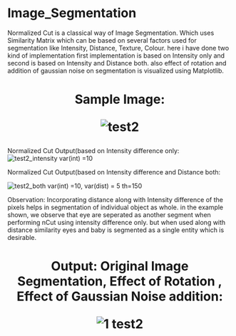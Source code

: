 # Image_Segmentation

Normalized Cut is a classical way of Image Segmentation. 
Which uses Similarity Matrix which can be based on several factors used for segmentation like Intensity, Distance, Texture, Colour.
here i have done two kind of implementation first implementation is based on Intensity only and second is based on  Intensity and Distance both.
also effect of rotation and addition of gaussian noise on segmentation is visualized using Matplotlib.

<h1 align="center"> Sample Image:



![test2](https://user-images.githubusercontent.com/111170719/218098958-45593512-cbcc-42c8-b98d-d2b0102c07a4.jpg)

  </h1>

Normalized Cut Output(based on Intensity difference only:
![test2_intensity var(int) =10](https://user-images.githubusercontent.com/111170719/218099022-6be78299-bd4c-4748-98d9-cea9ef8cc88f.jpg)

Normalized Cut Output(based on Intensity difference and Distance both:

![test2_both var(int) =10, var(dist) = 5 th=150](https://user-images.githubusercontent.com/111170719/218099116-ebd7fd7a-0dc3-49a2-9f1b-0ef378dd5de2.jpg)
</h1>Observation:  
Incorporating distance along with Intensity difference of the pixels helps in segmentation of individual object as whole.
in the example shown, we observe that eye are seperated as another segment when performing nCut using intensity difference only. but when used along with distance similarity eyes and baby is segmented as a single entity which is desirable.

<h1 align="center">Output:
Original Image Segmentation, Effect of Rotation , Effect of Gaussian Noise addition:

  ![1  test2](https://user-images.githubusercontent.com/111170719/218099926-74521766-168f-444c-ba97-7651232259a4.jpg)
